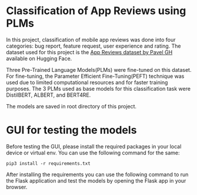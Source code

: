 # Classification of App Reviews using PLMs

In this project, classification of mobile app reviews was done into four categories: bug report, feature request, user experience and rating. The dataset used for this project is the [App Reviews dataset by Pavel GH](https://huggingface.co/datasets/PavelGh/app_reviews) available on Hugging Face.

Three Pre-Trained Language Models(PLMs) were fine-tuned on this dataset. For fine-tuning, the Parameter Efficient Fine-Tuning(PEFT) technique was used due to limited computational resources and for faster training purposes. The 3 PLMs used as base models for this classification task were DistilBERT, ALBERT, and BERT4RE.

The models are saved in root directory of this project.

# GUI for testing the models
Before testing the GUI, please install the required packages in your local device or virtual env. You can use the following command for the same:

`pip3 install -r requirements.txt` 

After installing the requirements you can use the following command to run the Flask application and test the models by opening the Flask app in your browser.

